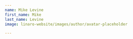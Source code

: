 ```yaml
---
name: Mike Levine
first_name: Mike
last_name: Levine
image: linaro-website/images/author/avatar-placeholder

---
```

